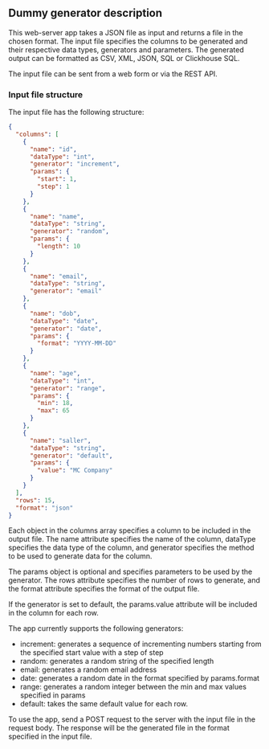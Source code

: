 ## Dummy generator description

This web-server app takes a JSON file as input and returns a file in the chosen format. The input file specifies the columns to be generated and their respective data types, generators and parameters. The generated output can be formatted as CSV, XML, JSON, SQL or Clickhouse SQL.

The input file can be sent from a web form or via the REST API.

### Input file structure

The input file has the following structure:

```json
{
  "columns": [
    {
      "name": "id",
      "dataType": "int",
      "generator": "increment",
      "params": {
        "start": 1,
        "step": 1
      }
    },
    {
      "name": "name",
      "dataType": "string",
      "generator": "random",
      "params": {
        "length": 10
      }
    },
    {
      "name": "email",
      "dataType": "string",
      "generator": "email"
    },
    {
      "name": "dob",
      "dataType": "date",
      "generator": "date",
      "params": {
        "format": "YYYY-MM-DD"
      }
    },
    {
      "name": "age",
      "dataType": "int",
      "generator": "range",
      "params": {
        "min": 18,
        "max": 65
      }
    },
    {
      "name": "saller",
      "dataType": "string",
      "generator": "default",
      "params": {
        "value": "MC Company"
      }
    }
  ],
  "rows": 15,
  "format": "json"
}
```

Each object in the columns array specifies a column to be included in the output file. The name attribute specifies the name of the column, dataType specifies the data type of the column, and generator specifies the method to be used to generate data for the column.

The params object is optional and specifies parameters to be used by the generator. The rows attribute specifies the number of rows to generate, and the format attribute specifies the format of the output file.

If the generator is set to default, the params.value attribute will be included in the column for each row.

The app currently supports the following generators:

- increment: generates a sequence of incrementing numbers starting from the specified start value with a step of step
- random: generates a random string of the specified length
- email: generates a random email address
- date: generates a random date in the format specified by params.format
- range: generates a random integer between the min and max values specified in params
- default: takes the same default value for each row.

To use the app, send a POST request to the server with the input file in the request body. The response will be the generated file in the format specified in the input file.

